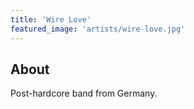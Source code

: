 ```yaml
---
title: 'Wire Love'
featured_image: 'artists/wire-love.jpg'
---
```


## About

Post-hardcore band from Germany.
